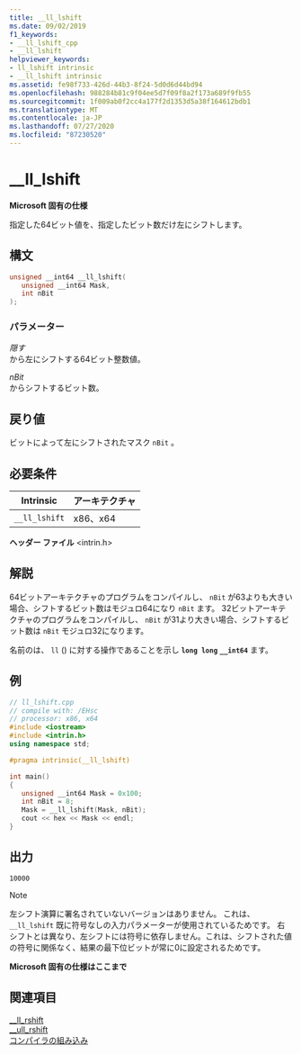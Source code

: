```yaml
---
title: __ll_lshift
ms.date: 09/02/2019
f1_keywords:
- __ll_lshift_cpp
- __ll_lshift
helpviewer_keywords:
- ll_lshift intrinsic
- __ll_lshift intrinsic
ms.assetid: fe98f733-426d-44b3-8f24-5d0d6d44bd94
ms.openlocfilehash: 988284b81c9f04ee5d7f09f8a2f173a689f9fb55
ms.sourcegitcommit: 1f009ab0f2cc4a177f2d1353d5a38f164612bdb1
ms.translationtype: MT
ms.contentlocale: ja-JP
ms.lasthandoff: 07/27/2020
ms.locfileid: "87230520"
---
```

# <a name="__ll_lshift"></a>__ll_lshift

**Microsoft 固有の仕様**

指定した64ビット値を、指定したビット数だけ左にシフトします。

## <a name="syntax"></a>構文

```C
unsigned __int64 __ll_lshift(
   unsigned __int64 Mask,
   int nBit
);
```

### <a name="parameters"></a>パラメーター

*隠す*\
から左にシフトする64ビット整数値。

*nBit*\
からシフトするビット数。

## <a name="return-value"></a>戻り値

ビットによって左にシフトされたマスク `nBit` 。

## <a name="requirements"></a>必要条件

|Intrinsic|アーキテクチャ|
|---------------|------------------|
|`__ll_lshift`|x86、x64|

**ヘッダー ファイル** \<intrin.h>

## <a name="remarks"></a>解説

64ビットアーキテクチャのプログラムをコンパイルし、 `nBit` が63よりも大きい場合、シフトするビット数はモジュロ64になり `nBit` ます。 32ビットアーキテクチャのプログラムをコンパイルし、 `nBit` が31より大きい場合、シフトするビット数は `nBit` モジュロ32になります。

名前のは、 `ll` () に対する操作であることを示し **`long long`** **`__int64`** ます。

## <a name="example"></a>例

```cpp
// ll_lshift.cpp
// compile with: /EHsc
// processor: x86, x64
#include <iostream>
#include <intrin.h>
using namespace std;

#pragma intrinsic(__ll_lshift)

int main()
{
   unsigned __int64 Mask = 0x100;
   int nBit = 8;
   Mask = __ll_lshift(Mask, nBit);
   cout << hex << Mask << endl;
}
```

## <a name="output"></a>出力

```Output
10000
```

> [!NOTE]
> 左シフト演算に署名されていないバージョンはありません。 これは、 `__ll_lshift` 既に符号なしの入力パラメーターが使用されているためです。 右シフトとは異なり、左シフトには符号に依存しません。これは、シフトされた値の符号に関係なく、結果の最下位ビットが常に0に設定されるためです。

**Microsoft 固有の仕様はここまで**

## <a name="see-also"></a>関連項目

[__ll_rshift](../intrinsics/ll-rshift.md)\
[__ull_rshift](../intrinsics/ull-rshift.md)\
[コンパイラの組み込み](../intrinsics/compiler-intrinsics.md)
